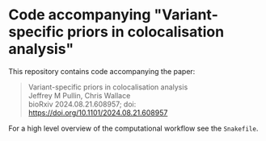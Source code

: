 # Code accompanying "Variant-specific priors in colocalisation analysis"

This repository contains code accompanying the paper:

> Variant-specific priors in colocalisation analysis  
> Jeffrey M Pullin, Chris Wallace  
> bioRxiv 2024.08.21.608957; doi: https://doi.org/10.1101/2024.08.21.608957

For a high level overview of the computational workflow see the `Snakefile`. 
